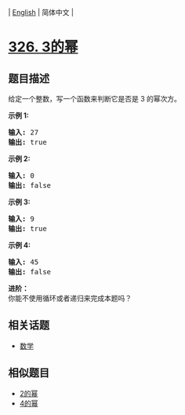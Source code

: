 
| [English](README_EN.md) | 简体中文 |

# [326. 3的幂](https://leetcode-cn.com/problems/power-of-three/)

## 题目描述

<p>给定一个整数，写一个函数来判断它是否是 3&nbsp;的幂次方。</p>

<p><strong>示例 1:</strong></p>

<pre><strong>输入:</strong> 27
<strong>输出:</strong> true
</pre>

<p><strong>示例 2:</strong></p>

<pre><strong>输入:</strong> 0
<strong>输出:</strong> false</pre>

<p><strong>示例 3:</strong></p>

<pre><strong>输入:</strong> 9
<strong>输出:</strong> true</pre>

<p><strong>示例 4:</strong></p>

<pre><strong>输入:</strong> 45
<strong>输出:</strong> false</pre>

<p><strong>进阶：</strong><br>
你能不使用循环或者递归来完成本题吗？</p>


## 相关话题

- [数学](https://leetcode-cn.com/tag/math)

## 相似题目

- [2的幂](../power-of-two/README.md)
- [4的幂](../power-of-four/README.md)
